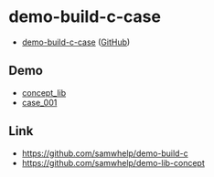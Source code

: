 
# demo-build-c-case

* [demo-build-c-case](https://samwhelp.github.io/demo-build-c-case/) ([GitHub](https://github.com/samwhelp/demo-build-c-case))


## Demo

* [concept_lib](demo/concept_lib)
* [case_001](demo/case_001)


## Link

* https://github.com/samwhelp/demo-build-c
* https://github.com/samwhelp/demo-lib-concept
